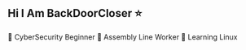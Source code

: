 ## Hi I Am BackDoorCloser ⭐

🧠 CyberSecurity Beginner<br7>
🌂 Assembly Line Worker<br7>
📘 Learning Linux<br7>
